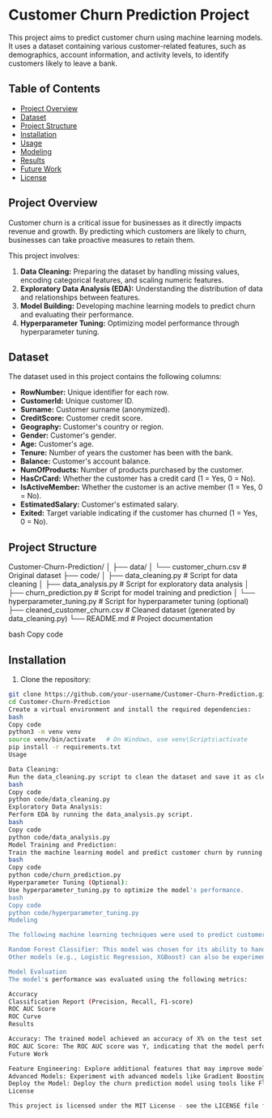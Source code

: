 # Customer Churn Prediction Project

This project aims to predict customer churn using machine learning models. It uses a dataset containing various customer-related features, such as demographics, account information, and activity levels, to identify customers likely to leave a bank.

## Table of Contents

- [Project Overview](#project-overview)
- [Dataset](#dataset)
- [Project Structure](#project-structure)
- [Installation](#installation)
- [Usage](#usage)
- [Modeling](#modeling)
- [Results](#results)
- [Future Work](#future-work)
- [License](#license)

## Project Overview

Customer churn is a critical issue for businesses as it directly impacts revenue and growth. By predicting which customers are likely to churn, businesses can take proactive measures to retain them.

This project involves:
1. **Data Cleaning:** Preparing the dataset by handling missing values, encoding categorical features, and scaling numeric features.
2. **Exploratory Data Analysis (EDA):** Understanding the distribution of data and relationships between features.
3. **Model Building:** Developing machine learning models to predict churn and evaluating their performance.
4. **Hyperparameter Tuning:** Optimizing model performance through hyperparameter tuning.

## Dataset

The dataset used in this project contains the following columns:

- **RowNumber:** Unique identifier for each row.
- **CustomerId:** Unique customer ID.
- **Surname:** Customer surname (anonymized).
- **CreditScore:** Customer credit score.
- **Geography:** Customer's country or region.
- **Gender:** Customer's gender.
- **Age:** Customer's age.
- **Tenure:** Number of years the customer has been with the bank.
- **Balance:** Customer's account balance.
- **NumOfProducts:** Number of products purchased by the customer.
- **HasCrCard:** Whether the customer has a credit card (1 = Yes, 0 = No).
- **IsActiveMember:** Whether the customer is an active member (1 = Yes, 0 = No).
- **EstimatedSalary:** Customer's estimated salary.
- **Exited:** Target variable indicating if the customer has churned (1 = Yes, 0 = No).

## Project Structure

Customer-Churn-Prediction/
│
├── data/
│ └── customer_churn.csv # Original dataset
├── code/
│ ├── data_cleaning.py # Script for data cleaning
│ ├── data_analysis.py # Script for exploratory data analysis
│ ├── churn_prediction.py # Script for model training and prediction
│ └── hyperparameter_tuning.py # Script for hyperparameter tuning (optional)
├── cleaned_customer_churn.csv # Cleaned dataset (generated by data_cleaning.py)
└── README.md # Project documentation

bash
Copy code

## Installation

1. Clone the repository:

```bash
git clone https://github.com/your-username/Customer-Churn-Prediction.git
cd Customer-Churn-Prediction
Create a virtual environment and install the required dependencies:
bash
Copy code
python3 -m venv venv
source venv/bin/activate   # On Windows, use venv\Scripts\activate
pip install -r requirements.txt
Usage

Data Cleaning:
Run the data_cleaning.py script to clean the dataset and save it as cleaned_customer_churn.csv.
bash
Copy code
python code/data_cleaning.py
Exploratory Data Analysis:
Perform EDA by running the data_analysis.py script.
bash
Copy code
python code/data_analysis.py
Model Training and Prediction:
Train the machine learning model and predict customer churn by running the churn_prediction.py script.
bash
Copy code
python code/churn_prediction.py
Hyperparameter Tuning (Optional):
Use hyperparameter_tuning.py to optimize the model's performance.
bash
Copy code
python code/hyperparameter_tuning.py
Modeling

The following machine learning techniques were used to predict customer churn:

Random Forest Classifier: This model was chosen for its ability to handle both classification and regression problems, as well as its effectiveness in managing high-dimensional datasets.
Other models (e.g., Logistic Regression, XGBoost) can also be experimented with for comparison.

Model Evaluation
The model's performance was evaluated using the following metrics:

Accuracy
Classification Report (Precision, Recall, F1-score)
ROC AUC Score
ROC Curve
Results

Accuracy: The trained model achieved an accuracy of X% on the test set.
ROC AUC Score: The ROC AUC score was Y, indicating that the model performed well in distinguishing between churn and non-churn customers.
Future Work

Feature Engineering: Explore additional features that may improve model performance.
Advanced Models: Experiment with advanced models like Gradient Boosting, Neural Networks, or ensemble methods to further enhance predictions.
Deploy the Model: Deploy the churn prediction model using tools like Flask or Django for real-time prediction.
License

This project is licensed under the MIT License - see the LICENSE file for details.